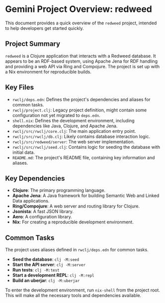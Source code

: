 # Gemini Project Overview: redweed

This document provides a quick overview of the `redweed` project, intended to help developers get started quickly.

## Project Summary

`redweed` is a Clojure application that interacts with a Redweed database. It appears to be an RDF-based system, using Apache Jena for RDF handling and providing a web API via Ring and Compojure. The project is set up with a Nix environment for reproducible builds.

## Key Files

*   `rwclj/deps.edn`: Defines the project's dependencies and aliases for common tasks.
*   `rwclj/project.clj`: Legacy project definition, might contain some configuration not yet migrated to `deps.edn`.
*   `shell.nix`: Defines the development environment, including dependencies like Java, Clojure, and Apache Jena.
*   `rwclj/src/rwclj/core.clj`: The main application entry point.
*   `rwclj/src/rwclj/db.clj`:  Likely contains database interaction logic.
*   `rwclj/src/redweed/server`:  The web server implementation.
*   `rwclj/src/rwclj/seed.clj`: Contains logic for seeding the database with initial data.
*   `README.md`: The project's README file, containing key information and aliases.

## Key Dependencies

*   **Clojure**: The primary programming language.
*   **Apache Jena**: A Java framework for building Semantic Web and Linked Data applications.
*   **Ring/Compojure**: A web server and routing library for Clojure.
*   **Jsonista**: A fast JSON library.
*   **Aero**: A configuration library.
*   **Nix**: For creating a reproducible development environment.

## Common Tasks

The project uses aliases defined in `rwclj/deps.edn` for common tasks.

*   **Seed the database**: `clj -M:seed`
*   **Start the API server**: `clj -M:server`
*   **Run tests**: `clj -M:test`
*   **Start a development REPL**: `clj -M:repl`
*   **Build an uberjar**: `clj -M:uberjar`

To enter the development environment, run `nix-shell` from the project root. This will make all the necessary tools and dependencies available.
